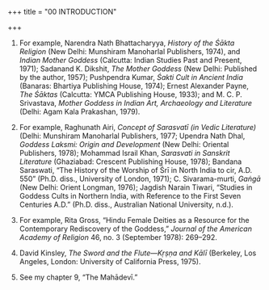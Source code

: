 +++
title = "00 INTRODUCTION"

+++

1. For example, Narendra Nath Bhattacharyya, *History of the Śākta Religion* \(New Delhi: Munshiram Manoharlal Publishers, 1974\), and *Indian Mother Goddess* \(Calcutta: Indian Studies Past and Present, 1971\); Sadanand K. Dikshit, *The Mother Goddess* \(New Delhi: Published by the author, 1957\); Pushpendra Kumar, *Śakti Cult in Ancient India* \(Banaras: Bhartiya Publishing House, 1974\); Ernest Alexander Payne, *The Śāktas* \(Calcutta: YMCA Publishing House, 1933\); and M. C. P. Srivastava, *Mother Goddess in Indian Art, Archaeology and Literature* \(Delhi: Agam Kala Prakashan, 1979\).

2. For example, Raghunath Airi, *Concept of Sarasvatī \(in Vedic Literature\)* \(Delhi: Munshiram Manoharlal Publishers, 1977; Upendra Nath Dhal, *Goddess Laksmi: Origin and Development* \(New Delhi: Oriental Publishers, 1978\); Mohammad Israil Khan, *Sarasvati in Sanskrit Literature* \(Ghaziabad: Crescent Publishing House, 1978\); Bandana Saraswati, “The History of the Worship of Śrī in North India to cir, A.D. 550” \(Ph.D. diss., University of London, 1971\); C. Sivarama-murti, *Gaṅgā* \(New Delhi: Orient Longman, 1976\); Jagdish Narain Tiwari, “Studies in Goddess Cults in Northern India, with Reference to the First Seven Centuries A.D.” \(Ph.D. diss., Australian National University, n.d.\).

3. For example, Rita Gross, “Hindu Female Deities as a Resource for the Contemporary Rediscovery of the Goddess,” *Journal of the American Academy of Religion* 46, no. 3 \(September 1978\): 269–292.

4. David Kinsley, *The Sword and the Flute*—*Kṛṣṇa and Kālī* \(Berkeley, Los Angeles, London: University of California Press, 1975\).

5. See my chapter 9, “The Mahādevī.”



